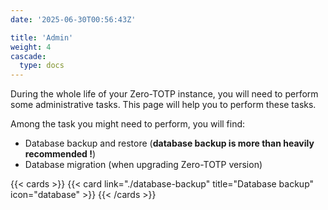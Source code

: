 ```yaml
---
date: '2025-06-30T00:56:43Z'

title: 'Admin'
weight: 4
cascade:
  type: docs
---
```


During the whole life of your Zero-TOTP instance, you will need to perform some administrative tasks. This page will help you to perform these tasks.

Among the task you might need to perform, you will find:
- Database backup and restore (**database backup is more than heavily recommended !**)
- Database migration (when upgrading Zero-TOTP version)

{{< cards >}}
  {{< card link="./database-backup" title="Database backup" icon="database"  >}}
{{< /cards >}}